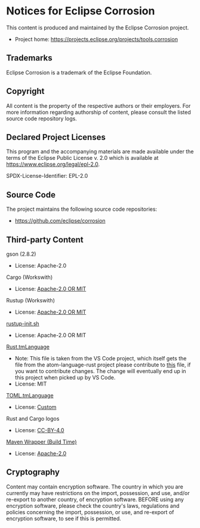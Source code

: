 # Notices for Eclipse Corrosion

This content is produced and maintained by the Eclipse Corrosion project.

* Project home: https://projects.eclipse.org/projects/tools.corrosion

## Trademarks

Eclipse Corrosion is a trademark of the Eclipse Foundation.

## Copyright

All content is the property of the respective authors or their employers. For
more information regarding authorship of content, please consult the listed
source code repository logs.

## Declared Project Licenses

This program and the accompanying materials are made available under the terms
of the Eclipse Public License v. 2.0 which is available at
https://www.eclipse.org/legal/epl-2.0.

SPDX-License-Identifier: EPL-2.0

## Source Code

The project maintains the following source code repositories:

* https://github.com/eclipse/corrosion

## Third-party Content

gson (2.8.2)
* License: Apache-2.0

Cargo (Workswith)
* License: [Apache-2.0 OR MIT](https://github.com/rust-lang/cargo#license)

Rustup (Workswith)
* License: [Apache-2.0 OR MIT](https://github.com/rust-lang/rustup/tree/1.20.1#license)

[rustup-init.sh](https://raw.githubusercontent.com/rust-lang/rustup.rs/1.20.2/rustup-init.sh)
* License: Apache-2.0 OR MIT

[Rust.tmLanguage](https://github.com/microsoft/vscode/blob/1.41.1/extensions/rust/syntaxes/rust.tmLanguage.json)
* Note: This file is taken from the VS Code project, which itself gets the file from the atom-language-rust project
  please contribute to [this](https://github.com/zargony/atom-language-rust/blob/master/grammars/rust.cson) file, if
  you want to contribute changes. The change will eventually end up in this project when picked up by VS Code.
* License: MIT

[TOML.tmLanguage](https://github.com/LucasBullen/corrosion/commit/c2b13af2e08622c177df4b12e48c47a61de01e69)
* License: [Custom](https://github.com/textmate/toml.tmbundle/blob/37c532ae892d2af2da76e05918af673efc1111a6/README.mdown)

Rust and Cargo logos
* License: [CC-BY-4.0](https://www.rust-lang.org/en-US/legal.html)

[Maven Wrapper (Build Time)](https://github.com/takari/maven-wrapper/tree/maven-wrapper-0.5.6)
* License: [Apache-2.0](https://github.com/takari/maven-wrapper/blob/maven-wrapper-0.5.6/LICENSE.txt)

## Cryptography

Content may contain encryption software. The country in which you are currently
may have restrictions on the import, possession, and use, and/or re-export to
another country, of encryption software. BEFORE using any encryption software,
please check the country's laws, regulations and policies concerning the import,
possession, or use, and re-export of encryption software, to see if this is
permitted.